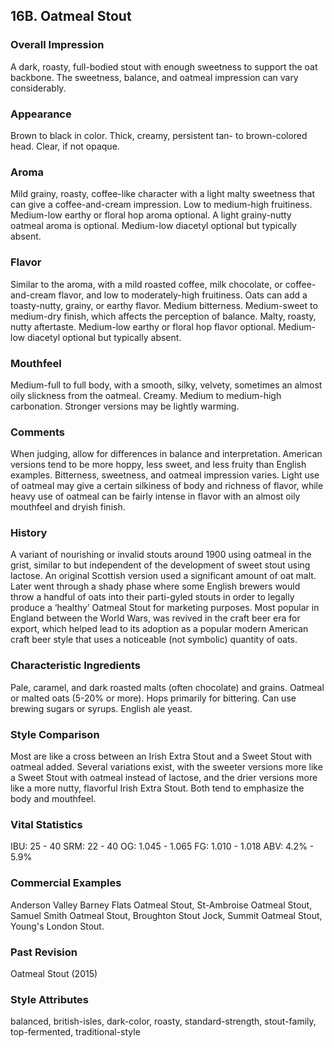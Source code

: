 ## 16B. Oatmeal Stout

### Overall Impression

A dark, roasty, full-bodied stout with enough sweetness to support the oat backbone. The sweetness, balance, and oatmeal impression can vary considerably.

### Appearance

Brown to black in color. Thick, creamy, persistent tan- to brown-colored head. Clear, if not opaque.

### Aroma

Mild grainy, roasty, coffee-like character with a light malty sweetness that can give a coffee-and-cream impression. Low to medium-high fruitiness. Medium-low earthy or floral hop aroma optional. A light grainy-nutty oatmeal aroma is optional. Medium-low diacetyl optional but typically absent.

### Flavor

Similar to the aroma, with a mild roasted coffee, milk chocolate, or coffee-and-cream flavor, and low to moderately-high fruitiness. Oats can add a toasty-nutty, grainy, or earthy flavor. Medium bitterness. Medium-sweet to medium-dry finish, which affects the perception of balance. Malty, roasty, nutty aftertaste. Medium-low earthy or floral hop flavor optional. Medium-low diacetyl optional but typically absent.

### Mouthfeel

Medium-full to full body, with a smooth, silky, velvety, sometimes an almost oily slickness from the oatmeal. Creamy. Medium to medium-high carbonation. Stronger versions may be lightly warming.

### Comments

When judging, allow for differences in balance and interpretation. American versions tend to be more hoppy, less sweet, and less fruity than English examples. Bitterness, sweetness, and oatmeal impression varies. Light use of oatmeal may give a certain silkiness of body and richness of flavor, while heavy use of oatmeal can be fairly intense in flavor with an almost oily mouthfeel and dryish finish.

### History

A variant of nourishing or invalid stouts around 1900 using oatmeal in the grist, similar to but independent of the development of sweet stout using lactose. An original Scottish version used a significant amount of oat malt. Later went through a shady phase where some English brewers would throw a handful of oats into their parti-gyled stouts in order to legally produce a ‘healthy’ Oatmeal Stout for marketing purposes. Most popular in England between the World Wars, was revived in the craft beer era for export, which helped lead to its adoption as a popular modern American craft beer style that uses a noticeable (not symbolic) quantity of oats.

### Characteristic Ingredients

Pale, caramel, and dark roasted malts (often chocolate) and grains. Oatmeal or malted oats (5-20% or more). Hops primarily for bittering. Can use brewing sugars or syrups. English ale yeast.

### Style Comparison

Most are like a cross between an Irish Extra Stout and a Sweet Stout with oatmeal added. Several variations exist, with the sweeter versions more like a Sweet Stout with oatmeal instead of lactose, and the drier versions more like a more nutty, flavorful Irish Extra Stout. Both tend to emphasize the body and mouthfeel.

### Vital Statistics

IBU: 25 - 40
SRM: 22 - 40
OG: 1.045 - 1.065
FG: 1.010 - 1.018
ABV: 4.2% - 5.9%

### Commercial Examples

Anderson Valley Barney Flats Oatmeal Stout, St-Ambroise Oatmeal Stout, Samuel Smith Oatmeal Stout, Broughton Stout Jock, Summit Oatmeal Stout, Young's London Stout.

### Past Revision

Oatmeal Stout (2015)

### Style Attributes

balanced, british-isles, dark-color, roasty, standard-strength, stout-family, top-fermented, traditional-style